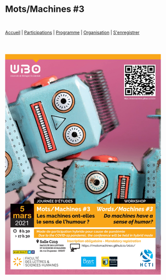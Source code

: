 # Mots/Machines #3
<br>

[Accueil](https://motsmachines.github.io/2021/accueil) | [Participations](https://motsmachines.github.io/2021/participations) | [Programme](https://motsmachines.github.io/2021/programme) | [Organisation](https://motsmachines.github.io/2021/organisation) | [S'enregistrer](https://motsmachines.github.io/2021/enregistrer)

<br>
<br>

![Mots/Machines #3](Affiche-1.jpg)
